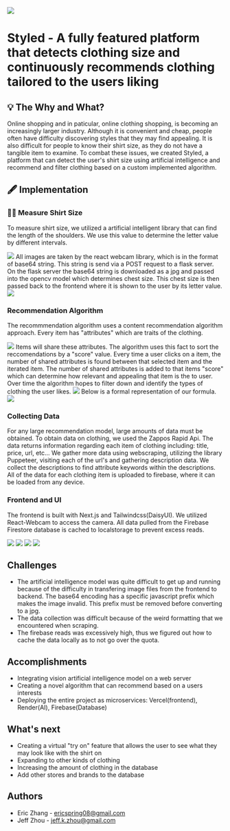 <img src="/Assets/banner.png" />

# Styled - A fully featured platform that detects clothing size and continuously recommends clothing tailored to the users liking
## 💡 The Why and What?
Online shopping and in paticular, online clothing shopping, is becoming an increasingly larger industry. Although it is convenient and cheap, people often have difficulty discovering styles that they may find appealing. It is also difficult for people to know their shirt size, as they do not have a tangible item to examine. To combat these issues, we created Styled, a platform that can detect the user's shirt size using artificial intelligence and recommend and filter clothing based on a custom implemented algorithm.

## 🖋️ Implementation
### 📏👕 Measure Shirt Size
To measure shirt size, we utilized a artificial intelligent library that can find the length of the shoulders. We use this value to determine the letter value by different intervals.

<img src="/Assets/AI.png"/>
All images are taken by the react webcam library, which is in the format of base64 string. This string is send via a POST request to a flask server. On the flask server the base64 string is downloaded as a jpg and passed into the opencv model which determines chest size. This chest size is then passed back to the frontend where it is shown to the user by its letter value.

<img src="/Assets/AI2.png"/>


### Recommendation Algorithm
The recommmendation algorithm uses a content recommendation algorithm approach. Every item has "attributes" which are traits of the clothing.

<img src="/Assets/Attributes.png"/>
Items will share these attributes. The algorithm uses this fact to sort the reccomendations by a "score" value. Every time a user clicks on a item, the number of shared attributes is found between that selected item and the iterated item. The number of shared attributes is added to that items "score" which can determine how relevant and appealing that item is the to user. Over time the algorithm hopes to filter down and identify the types of clothing the user likes.
<img src="/Assets/Algorithm.png"/>
Below is a formal representation of our formula.
<img src="/Assets/Formula.png"/>

### Collecting Data
For any large recommendation model, large amounts of data must be obtained. To obtain data on clothing, we used the Zappos Rapid Api. 
The data returns information regarding each item of clothing including: title, price, url, etc...
We gather more data using webscraping, utilizing the library Puppeteer, visiting each of the url's and gathering description data. We collect the descriptions to find attribute keywords within the descriptions. All of the data for each clothing item is uploaded to firebase, where it can be loaded from any device.

### Frontend and UI
The frontend is built with Next.js and Tailwindcss(DaisyUI). We utilized React-Webcam to access the camera. All data pulled from the Firebase Firestore database is cached to localstorage to prevent excess reads. 

<img src="/Assets/Demo1.png"/>
<img src="/Assets/Demo2.png"/>
<img src="/Assets/Demo3.png"/>
<img src="/Assets/Demo4.png"/>

## Challenges
* The artificial intelligence model was quite difficult to get up and running because of the difficulty in transfering image files from the frontend to backend. The base64 encoding has a specific javascript prefix which makes the image invalid. This prefix must be removed before converting to a jpg.
* The data collection was difficult because of the weird formatting that we encountered when scraping.
* The firebase reads was excessively high, thus we figured out how to cache the data locally as to not go over the quota.

## Accomplishments
* Integrating vision artificial intelligence model on a web server
* Creating a novel algorithm that can recommend based on a users interests
* Deploying the entire project as microservices: Vercel(frontend), Render(AI), Firebase(Database)

## What's next
* Creating a virtual "try on" feature that allows the user to see what they may look like with the shirt on
* Expanding to other kinds of clothing
* Increasing the amount of clothing in the database
* Add other stores and brands to the database

## Authors
* Eric Zhang - ericspring08@gmail.com
* Jeff Zhou - jeff.k.zhou@gmail.com
